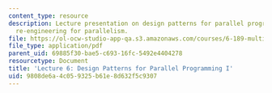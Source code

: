 ```yaml
---
content_type: resource
description: Lecture presentation on design patterns for parallel programming and
  re-engineering for parallelism.
file: https://ol-ocw-studio-app-qa.s3.amazonaws.com/courses/6-189-multicore-programming-primer-january-iap-2007/9808de6a4c059325b61e8d632f5c9307_lec6patterns1.pdf
file_type: application/pdf
parent_uid: 69885f30-bae5-c693-16fc-5492e4404278
resourcetype: Document
title: 'Lecture 6: Design Patterns for Parallel Programming I'
uid: 9808de6a-4c05-9325-b61e-8d632f5c9307
---
```

